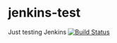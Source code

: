 # jenkins-test
Just testing Jenkins
[![Build Status](http://3.227.130.138/buildStatus/icon?job=fibonacci-github)](http://3.227.130.138/job/fibonacci-github/)
